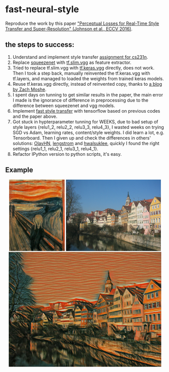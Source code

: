 # fast-neural-style

Reproduce the work by this paper ["Perceptual Losses for Real-Time Style Transfer and Super-Resolution" (Johnson et al., ECCV 2016)](http://www.cv-foundation.org/openaccess/content_cvpr_2016/papers/Gatys_Image_Style_Transfer_CVPR_2016_paper.pdf).

## the steps to success:
1. Understand and implement style transfer [assignment for cs231n](http://cs231n.github.io/assignments2017/assignment3/).
2. Replace [squeezenet](https://github.com/zhangguobin/cs231n/blob/master/assignment3/cs231n/classifiers/squeezenet.py) with [tf.slim.vgg](https://github.com/tensorflow/models/blob/master/research/slim/nets/vgg.py) as feature extractor.
3. Tried to replace tf.slim.vgg with [tf.keras.vgg](https://github.com/tensorflow/tensorflow/blob/master/tensorflow/python/keras/applications/vgg16.py) directly, does not work. Then I took a step back, manually reinvented the tf.keras.vgg with tf.layers, and managed to loaded the weights from trained keras models.
4. Reuse tf.keras.vgg directly, instead of reinvented copy, thanks to [a blog by Zach Moshe](http://zachmoshe.com/2017/11/11/use-keras-models-with-tf.html).
5. I spent days on tunning to get similar results in the paper, the main error I made is the ignorance of difference in preprocessing due to the difference between squeezenet and vgg models.
6. Implement [fast style transfer](https://github.com/jcjohnson/fast-neural-style) with tensorflow based on previous codes and the paper above.
7. Got stuck in hypterparameter tunning for WEEKS, due to bad setup of style layers {relu1_2, relu2_2, relu3_3, relu4_3}, I wasted weeks on trying SGD vs Adam, learning rates, content/style weights. I did learn a lot, e.g. Tensorboard. Then I given up and check the differences in others' solutions: [OlavHN](https://github.com/OlavHN/fast-neural-style), [lengstrom](https://github.com/lengstrom/fast-style-transfer) and [hwalsuklee](https://github.com/hwalsuklee/tensorflow-fast-style-transfer), quickly I found the right settings {relu1_1, relu2_1, relu3_1, relu4_1}.
8. Refactor IPython version to python scripts, it's easy.

## Example
<div align='center'>
  <img src='examples/styles/the_scream.jpg' height="225px">
  <img src='examples/contents/tubingen.jpg' height="225px">
  <img src='examples/outputs/tubingen_scream.jpg' height="362px">
</div>
